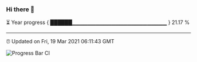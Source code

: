 ### Hi there 👋

⏳ Year progress { ██████▁▁▁▁▁▁▁▁▁▁▁▁▁▁▁▁▁▁▁▁▁▁▁▁ } 21.17 %

---

⏰ Updated on Fri, 19 Mar 2021 06:11:43 GMT

![Progress Bar CI](https://github.com/liununu/liununu/workflows/Progress%20Bar%20CI/badge.svg)
